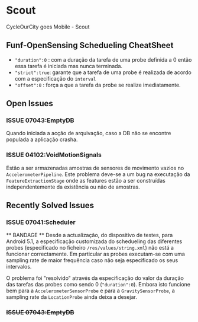 # Scout
CycleOurCity goes Mobile - Scout


## Funf-OpenSensing Schedueling CheatSheet

* `"duration":0` : com a duração da tarefa de uma probe definida a 0 então essa tarefa é iniciada mas nunca terminada.
* `"strict":true`: garante que a tarefa de uma probe é realizada de acordo com a especificação do `interval`
* `"offset":0`	 : força a que a tarefa da probe se realize imediatamente.

## Open Issues

### ISSUE 07043:EmptyDB
Quando iniciada a acção de arquivação, caso a DB não se encontre populada a aplicação crasha.

### ISSUE 04102:VoidMotionSignals
Estão a ser armazenadas amostras de sensores de movimento vazios no `AccelerometerPipeline`. Este problema deve-se a um bug na executação da `FeatureExtractionStage` onde as features estão a ser construídas independentemente da existência ou não de amostras.

## Recently Solved Issues

### ISSUE 07041:Scheduler
** BANDAGE **
Desde a actualização, do dispositivo de testes, para Android 5.1, a especificação customizada do schedueling das diferentes probes (especificado no ficheiro `/res/values/string.xml`) não está a funcionar correctamente. Em particular as probes executam-se com uma sampling rate de maior frequência caso não seja especificado os seus intervalos.

O problema foi "resolvido" através da especificação do valor da duração das tarefas das probes como sendo 0 (`"duration":0`). Embora isto funcione bem para a `AccelerometerSensorProbe` e para a `GravitySensorProbe`, a sampling rate da `LocationProbe` ainda deixa a desejar.

### ~~ISSUE 07043:EmptyDB~~



